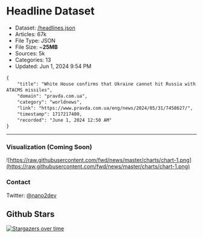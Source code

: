 # Headline Dataset

- Dataset: [/headlines.json](https://raw.githubusercontent.com/fwd/news/master/headlines.json) 
- Articles: 67k
- File Type: JSON
- File Size: ~**25MB**
- Sources: 5k
- Categories: 13
- Updated: Jun 1, 2024 9:54 PM

```
{
    "title": "White House confirms that Ukraine cannot hit Russia with ATACMS missiles",
    "domain": "pravda.com.ua",
    "category": "worldnews",
    "link": "https://www.pravda.com.ua/eng/news/2024/05/31/7458627/",
    "timestamp": 1717217400,
    "recorded": "June 1, 2024 12:50 AM"
}
```

---

### Visualization (Coming Soon)

![https://raw.githubusercontent.com/fwd/news/master/charts/chart-1.png](https://raw.githubusercontent.com/fwd/news/master/charts/chart-1.png)

### Contact 

Twitter: [@nano2dev](https://twitter.com/nano2dev)

## Github Stars

[![Stargazers over time](https://starchart.cc/fwd/news.svg)](https://starchart.cc/fwd/news)
